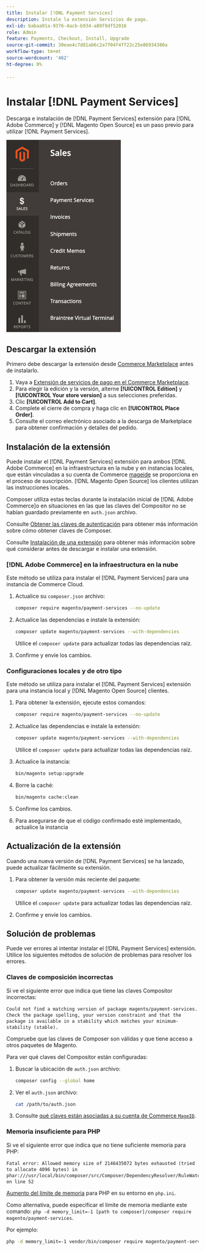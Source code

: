```yaml
---
title: Instalar [!DNL Payment Services]
description: Instale la extensión Servicios de pago.
exl-id: babaa91a-9376-4acb-b934-a89f9df52016
role: Admin
feature: Payments, Checkout, Install, Upgrade
source-git-commit: 30eae4c7d81ab6c2a7f04f4ff22c25e86934380a
workflow-type: tm+mt
source-wordcount: '462'
ht-degree: 0%

---
```


# Instalar [!DNL Payment Services]

Descarga e instalación de [!DNL Payment Services] extensión para [!DNL Adobe Commerce] y [!DNL Magento Open Source] es un paso previo para utilizar [!DNL Payment Services].

![[!DNL Payment Services] vista de administración de extensiones](assets/admin-view.png)

## Descargar la extensión

Primero debe descargar la extensión desde [Commerce Marketplace](https://experienceleague.adobe.com/docs/commerce-admin/start/resources/commerce-marketplace.html) antes de instalarlo.

1. Vaya a [Extensión de servicios de pago en el Commerce Marketplace](https://marketplace.magento.com/magento-payment-services.html).
1. Para elegir la edición y la versión, alterne **[!UICONTROL Edition]** y **[!UICONTROL Your store version]** a sus selecciones preferidas.
1. Clic **[!UICONTROL Add to Cart]**.
1. Complete el cierre de compra y haga clic en **[!UICONTROL Place Order]**.
1. Consulte el correo electrónico asociado a la descarga de Marketplace para obtener confirmación y detalles del pedido.

## Instalación de la extensión

Puede instalar el [!DNL Payment Services] extensión para ambos [!DNL Adobe Commerce] en la infraestructura en la nube y en instancias locales, que están vinculadas a su cuenta de Commerce [mageide](https://devdocs.magento.com/marketplace/sellers/profile-personal.html#field-descriptions) se proporciona en el proceso de suscripción. [!DNL Magento Open Source] los clientes utilizan las instrucciones locales.

Composer utiliza estas teclas durante la instalación inicial de [!DNL Adobe Commerce]o en situaciones en las que las claves del Compositor no se habían guardado previamente en `auth.json` archivo.

Consulte [Obtener las claves de autenticación](https://devdocs.magento.com/guides/v2.4/install-gde/prereq/connect-auth.html) para obtener más información sobre cómo obtener claves de Composer.

Consulte [Instalación de una extensión](https://devdocs.magento.com/guides/v2.4/install-gde/install/cli/extensions.html) para obtener más información sobre qué considerar antes de descargar e instalar una extensión.

### [!DNL Adobe Commerce] en la infraestructura en la nube

Este método se utiliza para instalar el [!DNL Payment Services] para una instancia de Commerce Cloud.

1. Actualice su `composer.json` archivo:

   ```bash
   composer require magento/payment-services --no-update
   ```

1. Actualice las dependencias e instale la extensión:

   ```bash
   composer update magento/payment-services --with-dependencies
   ```

   Utilice el `composer update` para actualizar todas las dependencias raíz.

1. Confirme y envíe los cambios.

### Configuraciones locales y de otro tipo

Este método se utiliza para instalar el [!DNL Payment Services] extensión para una instancia local y [!DNL Magento Open Source] clientes.

1. Para obtener la extensión, ejecute estos comandos:

   ```bash
   composer require magento/payment-services --no-update
   ```

1. Actualice las dependencias e instale la extensión:

   ```bash
   composer update magento/payment-services --with-dependencies
   ```

   Utilice el `composer update` para actualizar todas las dependencias raíz.

1. Actualice la instancia:

   ```bash
   bin/magento setup:upgrade
   ```

1. Borre la caché:

   ```bash
   bin/magento cache:clean
   ```

1. Confirme los cambios.
1. Para asegurarse de que el código confirmado esté implementado, actualice la instancia

## Actualización de la extensión

Cuando una nueva versión de [!DNL Payment Services] se ha lanzado, puede actualizar fácilmente su extensión.

1. Para obtener la versión más reciente del paquete:

   ```bash
   composer update magento/payment-services --with-dependencies
   ```

   Utilice el `composer update` para actualizar todas las dependencias raíz.

1. Confirme y envíe los cambios.

## Solución de problemas

Puede ver errores al intentar instalar el [!DNL Payment Services] extensión. Utilice los siguientes métodos de solución de problemas para resolver los errores.

### Claves de composición incorrectas

Si ve el siguiente error que indica que tiene las claves Compositor incorrectas:

```terminal
Could not find a matching version of package magento/payment-services. Check the package spelling, your version constraint and that the package is available in a stability which matches your minimum-stability (stable).
```

Compruebe que las claves de Composer son válidas y que tiene acceso a otros paquetes de Magento.

Para ver qué claves del Compositor están configuradas:

1. Buscar la ubicación de `auth.json` archivo:

   ```bash
   composer config --global home
   ```

1. Ver el `auth.json` archivo:

   ```bash
   cat /path/to/auth.json
   ```

1. Consulte [qué claves están asociadas a su cuenta de Commerce `MageID`](https://devdocs.magento.com/guides/v2.4/install-gde/prereq/connect-auth.html).

### Memoria insuficiente para PHP

Si ve el siguiente error que indica que no tiene suficiente memoria para PHP:

```terminal
Fatal error: Allowed memory size of 2146435072 bytes exhausted (tried to allocate 4096 bytes) in phar:///usr/local/bin/composer/src/Composer/DependencyResolver/RuleWatchGraph.php on line 52
```

[Aumento del límite de memoria](https://devdocs.magento.com/cloud/project/magento-app-php-ini.html#increase-php-memory-limit) para PHP en su entorno en `php.ini`.

Como alternativa, puede especificar el límite de memoria mediante este comando: `php -d memory_limit=-1 [path to composer]/composer require magento/payment-services`.

Por ejemplo:

```bash
php -d memory_limit=-1 vendor/bin/composer require magento/payment-services
```

